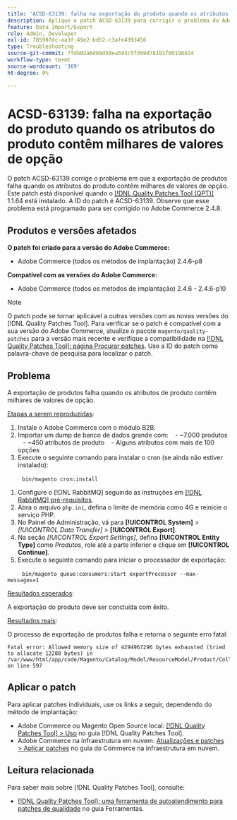 ```yaml
---
title: 'ACSD-63139: falha na exportação do produto quando os atributos do produto contêm milhares de valores de opção'
description: Aplique o patch ACSD-63139 para corrigir o problema do Adobe Commerce em que a exportação de produtos falha quando os atributos do produto contêm milhares de valores de opção.
feature: Data Import/Export
role: Admin, Developer
exl-id: 785907dc-aa3f-49e2-bd52-c3afe4393456
type: Troubleshooting
source-git-commit: 7fdb02a6d89d50ea593c5fd99d78101f89198424
workflow-type: tm+mt
source-wordcount: '369'
ht-degree: 0%

---
```


# ACSD-63139: falha na exportação do produto quando os atributos do produto contêm milhares de valores de opção

O patch ACSD-63139 corrige o problema em que a exportação de produtos falha quando os atributos do produto contêm milhares de valores de opção. Este patch está disponível quando o [[!DNL Quality Patches Tool (QPT)]](/help/tools/quality-patches-tool/quality-patches-tool-to-self-serve-quality-patches.md) 1.1.64 está instalado. A ID do patch é ACSD-63139. Observe que esse problema está programado para ser corrigido no Adobe Commerce 2.4.8.

## Produtos e versões afetados

**O patch foi criado para a versão do Adobe Commerce:**

* Adobe Commerce (todos os métodos de implantação) 2.4.6-p8

**Compatível com as versões do Adobe Commerce:**

* Adobe Commerce (todos os métodos de implantação) 2.4.6 - 2.4.6-p10

>[!NOTE]
>
>O patch pode se tornar aplicável a outras versões com as novas versões do [!DNL Quality Patches Tool]. Para verificar se o patch é compatível com a sua versão do Adobe Commerce, atualize o pacote `magento/quality-patches` para a versão mais recente e verifique a compatibilidade na [[!DNL Quality Patches Tool]: página Procurar patches](https://experienceleague.adobe.com/tools/commerce-quality-patches/index.html?lang=pt-BR). Use a ID do patch como palavra-chave de pesquisa para localizar o patch.

## Problema

A exportação de produtos falha quando os atributos de produto contêm milhares de valores de opção.

<u>Etapas a serem reproduzidas</u>:

1. Instale o Adobe Commerce com o módulo B2B.
1. Importar um dump de banco de dados grande com:
   &#x200B;- ~7.000 produtos
   &#x200B;- ~450 atributos de produto
   &#x200B;- Alguns atributos com mais de 100 opções
1. Execute o seguinte comando para instalar o cron (se ainda não estiver instalado):

   ```
   bin/magento cron:install
   ```

1. Configure o [!DNL RabbitMQ] seguindo as instruções em [[!DNL RabbitMQ] pré-requisitos](https://experienceleague.adobe.com/pt-br/docs/commerce-operations/installation-guide/prerequisites/rabbitmq).
1. Abra o arquivo `php.ini`, defina o limite de memória como 4G e reinicie o serviço PHP.
1. No Painel de Administração, vá para **[!UICONTROL System]** > *[!UICONTROL Data Transfer]* > **[!UICONTROL Export]**.
1. Na seção *[!UICONTROL Export Settings]*, defina **[!UICONTROL Entity Type]** como *Produtos*, role até a parte inferior e clique em **[!UICONTROL Continue]**.
1. Execute o seguinte comando para iniciar o processador de exportação:

   ```
   bin/magento queue:consumers:start exportProcessor --max-messages=1
   ```

<u>Resultados esperados</u>:

A exportação do produto deve ser concluída com êxito.

<u>Resultados reais</u>:

O processo de exportação de produtos falha e retorna o seguinte erro fatal:

```
Fatal error: Allowed memory size of 4294967296 bytes exhausted (tried to allocate 12288 bytes) in /var/www/html/app/code/Magento/Catalog/Model/ResourceModel/Product/Collection.php on line 597
```

## Aplicar o patch

Para aplicar patches individuais, use os links a seguir, dependendo do método de implantação:

* Adobe Commerce ou Magento Open Source local: [[!DNL Quality Patches Tool] > Uso](/help/tools/quality-patches-tool/usage.md) no guia [!DNL Quality Patches Tool].
* Adobe Commerce na infraestrutura em nuvem: [Atualizações e patches > Aplicar patches](https://experienceleague.adobe.com/docs/commerce-cloud-service/user-guide/develop/upgrade/apply-patches.html?lang=pt-BR) no guia do Commerce na infraestrutura em nuvem.

## Leitura relacionada

Para saber mais sobre [!DNL Quality Patches Tool], consulte:

* [[!DNL Quality Patches Tool]: uma ferramenta de autoatendimento para patches de qualidade](/help/tools/quality-patches-tool/quality-patches-tool-to-self-serve-quality-patches.md) no guia Ferramentas.
